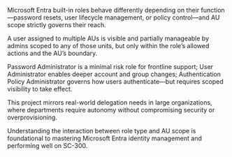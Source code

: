 Microsoft Entra built-in roles behave differently depending on their function—password resets, user lifecycle management, or policy control—and AU scope strictly governs their reach.

A user assigned to multiple AUs is visible and partially manageable by admins scoped to any of those units, but only within the role’s allowed actions and the AU’s boundary.

Password Administrator is a minimal risk role for frontline support; User Administrator enables deeper account and group changes; Authentication Policy Administrator governs how users authenticate—but requires scoped visibility to take effect.

This project mirrors real-world delegation needs in large organizations, where departments require autonomy without compromising security or overprovisioning.

Understanding the interaction between role type and AU scope is foundational to mastering Microsoft Entra identity management and performing well on SC-300.
